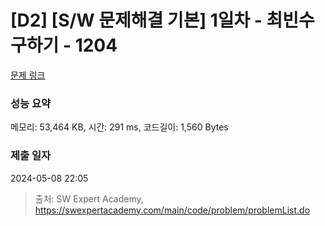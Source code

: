 # [D2] [S/W 문제해결 기본] 1일차 - 최빈수 구하기 - 1204 

[문제 링크](https://swexpertacademy.com/main/code/problem/problemDetail.do?contestProbId=AV13zo1KAAACFAYh) 

### 성능 요약

메모리: 53,464 KB, 시간: 291 ms, 코드길이: 1,560 Bytes

### 제출 일자

2024-05-08 22:05



> 출처: SW Expert Academy, https://swexpertacademy.com/main/code/problem/problemList.do